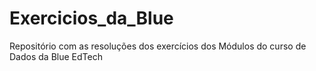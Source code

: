 # Exercicios_da_Blue
Repositório com as resoluções dos exercícios dos Módulos do curso de Dados da Blue EdTech
